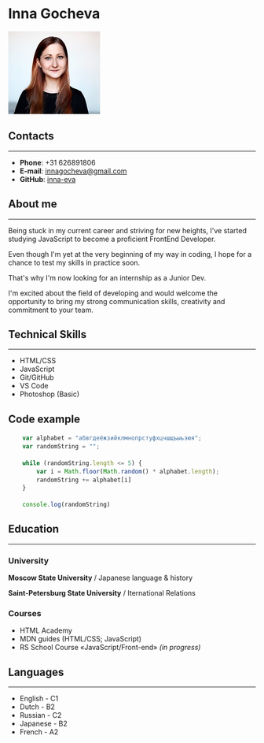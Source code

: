 # Inna Gocheva
![photo](./me.jpg)

## Contacts
***
- __Phone__: +31 626891806
- __E-mail__: innagocheva@gmail.com
- __GitHub__: [inna-eva](https://github.com/inna-eva)


## About me
***
Being stuck in my current career and striving for new heights, I've started studying JavaScript to become a proficient FrontEnd Developer. 

Even though I'm yet at the very beginning of my way in coding, I hope for a chance to test my skills in practice soon.

That's why I'm now looking for an internship as a Junior Dev.

I'm excited about the field of developing and would welcome the opportunity to bring my strong communication skills, creativity and commitment to your team.

## Technical Skills
***
- HTML/CSS
- JavaScript
- Git/GitHub
- VS Code
- Photoshop (Basic)

## Code example

```javascript
    var alphabet = "абвгдеёжзийклмнопрстуфхцчшщъыьэюя";
    var randomString = "";
    
    while (randomString.length <= 5) {
        var i = Math.floor(Math.random() * alphabet.length);
        randomString += alphabet[i]
    }
    
    console.log(randomString)
  ```

## Education
***
### University

**Moscow State University** / Japanese language & history

**Saint-Petersburg State University** / Iternational Relations 
        
### Courses
- HTML Academy
- MDN guides (HTML/CSS; JavaScript)
- RS School Course «JavaScript/Front-end» *(in progress)*

## Languages
***
- English - C1
- Dutch - B2
- Russian - C2
- Japanese - B2
- French - A2
